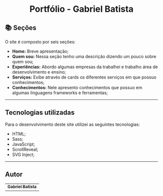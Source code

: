 <h1 align="center">
  <br>Portfólio - Gabriel Batista
</h1>

## 📚 Seções

O site é composto por seis seções:

- **Home:** Breve apresentação;
- **Quem sou:** Nessa seção tenho uma descrição dizendo um pouco sobre quem sou;
- **Experiências:** Abordo algumas empresas da trabalhei e trabalho área de desenvolvimento e ensino;
- **Serviços:** Exibe através de cards os diferentes serviços em que possuo conhecimentos;
- **Conhecimentos:** Nele apresento conhecimentos que possuo em algumas linguagens frameworks e ferramentas;

---

## Tecnologias utilizadas

Para o desenvolvimento deste site utilizei as seguintes tecnologias:

- HTML;
- Sass;
- JavaScript;
- ScrollReveal;
- SVG Inject;

---

<h2>Autor</h2>

<table>
  <tr>
    <td align="center">
      <a href="https://github.com/GabrielRibeiroBatista">
        <sub>
          <b>Gabriel Batista</b>
        </sub>
      </a>
    </td>
  </tr>
</table>
